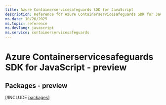 ```yaml
---
title: Azure Containerservicesafeguards SDK for JavaScript
description: Reference for Azure Containerservicesafeguards SDK for JavaScript
ms.date: 10/20/2025
ms.topic: reference
ms.devlang: javascript
ms.service: containerservicesafeguards
---
```

# Azure Containerservicesafeguards SDK for JavaScript - preview
## Packages - preview
[!INCLUDE [packages](containerservicesafeguards-index.md)]